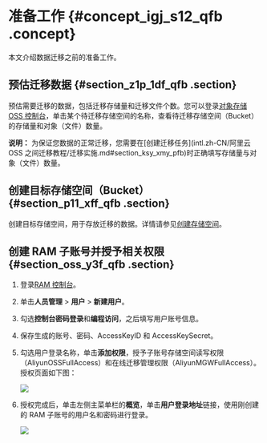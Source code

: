 # 准备工作 {#concept_igj_s12_qfb .concept}

本文介绍数据迁移之前的准备工作。

## 预估迁移数据 {#section_z1p_1df_qfb .section}

预估需要迁移的数据，包括迁移存储量和迁移文件个数。您可以登录[对象存储 OSS 控制台](https://oss.console.aliyun.com)，单击某个待迁移存储空间的名称，查看待迁移存储空间（Bucket）的存储量和对象（文件）数量。

**说明：** 为保证您数据的正常迁移，您需要在[创建迁移任务](intl.zh-CN/阿里云 OSS 之间迁移教程/迁移实施.md#section_ksy_xmy_pfb)时正确填写存储量与对象（文件）数量。

## 创建目标存储空间（Bucket） {#section_p11_xff_qfb .section}

创建目标存储空间，用于存放迁移的数据。详情请参见[创建存储空间](../intl.zh-CN/快速入门/创建存储空间.md#)。

## 创建 RAM 子账号并授予相关权限 {#section_oss_y3f_qfb .section}

1.  登录[RAM 控制台](https://ram.console.aliyun.com)。
2.  单击**人员管理** \> **用户** \> **新建用户**。
3.  勾选**控制台密码登录**和**编程访问**，之后填写用户账号信息。
4.  保存生成的账号、密码、AccessKeyID 和 AccessKeySecret。
5.  勾选用户登录名称，单击**添加权限**，授予子账号存储空间读写权限（AliyunOSSFullAccess）和在线迁移管理权限（AliyunMGWFullAccess）。授权页面如下图：

    ![](http://static-aliyun-doc.oss-cn-hangzhou.aliyuncs.com/assets/img/40736/155912230448081_zh-CN.png)

6.  授权完成后，单击左侧主菜单栏的**概览**，单击**用户登录地址**链接，使用刚创建的 RAM 子账号的用户名和密码进行登录。

    ![](http://static-aliyun-doc.oss-cn-hangzhou.aliyuncs.com/assets/img/40736/155912230448082_zh-CN.png)


